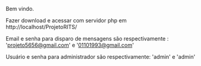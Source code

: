 Bem vindo.

Fazer download e acessar com servidor php em http://localhost/ProjetoRITS/

Email e senha para disparo de mensagens são respectivamente : 'projeto5656@gmail.com' e '01101993@gmail.com'

Usuário e senha para administrador são respectivamente: 'admin' e 'admin'
